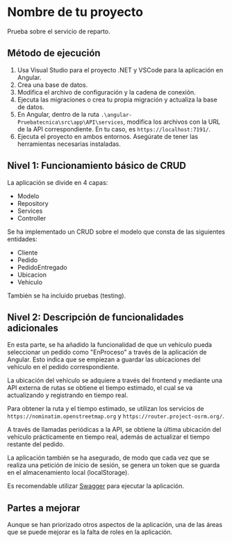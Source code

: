 # Nombre de tu proyecto

Prueba sobre el servicio de reparto.

## Método de ejecución

1. Usa Visual Studio para el proyecto .NET y VSCode para la aplicación en Angular.
2. Crea una base de datos.
3. Modifica el archivo de configuración y la cadena de conexión.
4. Ejecuta las migraciones o crea tu propia migración y actualiza la base de datos.
5. En Angular, dentro de la ruta `.\angular-Pruebatecnica\src\app\API\services`, modifica los archivos con la URL de la API correspondiente. En tu caso, es `https://localhost:7191/`.
6. Ejecuta el proyecto en ambos entornos. Asegúrate de tener las herramientas necesarias instaladas.

## Nivel 1: Funcionamiento básico de CRUD

La aplicación se divide en 4 capas:
- Modelo
- Repository
- Services
- Controller

Se ha implementado un CRUD sobre el modelo que consta de las siguientes entidades:
- Cliente
- Pedido
- PedidoEntregado
- Ubicacion
- Vehiculo

También se ha incluido pruebas (testing).

## Nivel 2: Descripción de funcionalidades adicionales

En esta parte, se ha añadido la funcionalidad de que un vehículo pueda seleccionar un pedido como "EnProceso" a través de la aplicación de Angular. Esto indica que se empiezan a guardar las ubicaciones del vehículo en el pedido correspondiente. 

La ubicación del vehículo se adquiere a través del frontend y mediante una API externa de rutas se obtiene el tiempo estimado, el cual se va actualizando y registrando en tiempo real. 

Para obtener la ruta y el tiempo estimado, se utilizan los servicios de `https://nominatim.openstreetmap.org` y `https://router.project-osrm.org/`. 

A través de llamadas periódicas a la API, se obtiene la última ubicación del vehículo prácticamente en tiempo real, además de actualizar el tiempo restante del pedido.

La aplicación también se ha asegurado, de modo que cada vez que se realiza una petición de inicio de sesión, se genera un token que se guarda en el almacenamiento local (localStorage).

Es recomendable utilizar [Swagger](https://localhost:7191/swagger/index.html) para ejecutar la aplicación.

## Partes a mejorar

Aunque se han priorizado otros aspectos de la aplicación, una de las áreas que se puede mejorar es la falta de roles en la aplicación.
